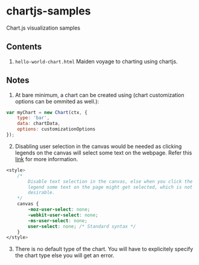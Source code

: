 # chartjs-samples
Chart.js visualization samples

## Contents
1. `hello-world-chart.html` Maiden voyage to charting using chartjs.

## Notes
1. At bare minimum, a chart can be created using (chart customization options 
can be ommited as well.):

```javascript
var myChart = new Chart(ctx, {
    type: 'bar',
    data: chartData,
    options: customizationOptions
});
```

2. Disabling user selection in the canvas would be needed as clicking legends on
the canvas will select some text on the webpage. Refer this [link](https://www.w3schools.com/cssref/css3_pr_user-select.asp)
for more information.

```css
<style>
    /*
        Disable text selection in the canvas, else when you click the
        legend some text on the page might get selected, which is not 
        desirable.
    */
    canvas {
        -moz-user-select: none;
        -webkit-user-select: none;
        -ms-user-select: none;
        user-select: none; /* Standard syntax */
    }
</style>
```
3. There is no default type of the chart. You will have to explicitely specify 
the chart type else you will get an error.